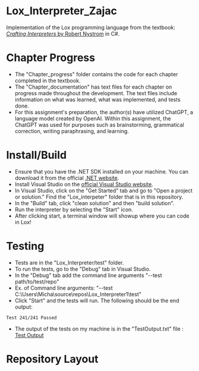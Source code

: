 # Lox_Interpreter_Zajac
Implementation of the Lox programming language from the textbook: [*Crafting Interpreters* by Robert Nystrom](https://craftinginterpreters.com/) in C#.

# Chapter Progress
- The "Chapter_progress" folder contains the code for each chapter completed in the textbook. 
- The "Chapter_documentation" has text files for each chapter on progress made throughout the development. The text files include information on what was learned, what was implemented, and tests done. 
- For this assignment's preparation, the author(s) have utilized ChatGPT, a language model created by OpenAI. 
Within this assignment, the ChatGPT was used for purposes such as brainstorming, grammatical correction, writing paraphrasing, and learning.
# Install/Build
- Ensure that you have the .NET SDK installed on your machine. You can download it from the official [.NET website](https://dotnet.microsoft.com/en-us/download).
- Install Visual Studio on the [official Visual Studio website](https://visualstudio.microsoft.com/).
- In Visual Studio, click on the "Get Started" tab and go to "Open a project or solution." Find the "Lox_interpeter" folder that is in this repository.
- In the "Build" tab, click "clean solution" and then "build solution".
- Run the interpreter by selecting the "Start" icon.
- After clicking start, a terminal window will showup where you can code in Lox!
# Testing
- Tests are in the "Lox_Interpreter/test" folder.
- To run the tests, go to the "Debug" tab in Visual Studio.
- In the "Debug" tab add the command line arguments "--test path/to/test/repo"
- Ex. of Command line arguments: "--test C:\Users\Micha\source\repos\Lox_Interpreter1\test"
- Click "Start" and the tests will run.
The following should be the end output:
```
Test 241/241 Passed
```
- The output of the tests on my machine is in the "TestOutput.txt" file : [Test Output](TestOutput.txt)
# Repository Layout
